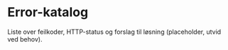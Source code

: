 # Error-katalog

Liste over feilkoder, HTTP-status og forslag til løsning (placeholder, utvid ved behov).
